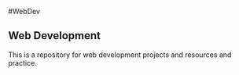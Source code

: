 #WebDev
## Web Development
This is a repository for web development projects and resources and practice. 
